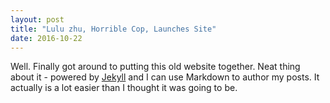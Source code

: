 ```yaml
---
layout: post
title: "Lulu zhu, Horrible Cop, Launches Site"
date: 2016-10-22
---
```


Well. Finally got around to putting this old website together. Neat thing about it - powered by [Jekyll](http://jekyllrb.com) and I can use Markdown to author my posts. It actually is a lot easier than I thought it was going to be.
